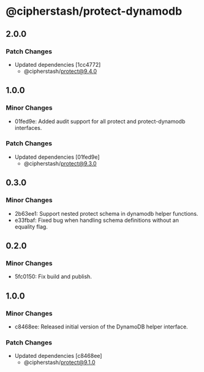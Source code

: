 # @cipherstash/protect-dynamodb

## 2.0.0

### Patch Changes

- Updated dependencies [1cc4772]
  - @cipherstash/protect@9.4.0

## 1.0.0

### Minor Changes

- 01fed9e: Added audit support for all protect and protect-dynamodb interfaces.

### Patch Changes

- Updated dependencies [01fed9e]
  - @cipherstash/protect@9.3.0

## 0.3.0

### Minor Changes

- 2b63ee1: Support nested protect schema in dynamodb helper functions.
- e33fbaf: Fixed bug when handling schema definitions without an equality flag.

## 0.2.0

### Minor Changes

- 5fc0150: Fix build and publish.

## 1.0.0

### Minor Changes

- c8468ee: Released initial version of the DynamoDB helper interface.

### Patch Changes

- Updated dependencies [c8468ee]
  - @cipherstash/protect@9.1.0
